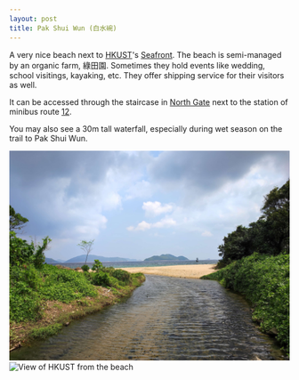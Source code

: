 ```yaml
---
layout: post
title: Pak Shui Wun (白水碗)
---
```


A very nice beach next to [HKUST]()'s [Seafront](). The beach is semi-managed by an organic farm, 綠田園. Sometimes they hold events like wedding, school visitings, kayaking, etc. They offer shipping service for their visitors as well.

It can be accessed through the staircase in [North Gate](../chapter0/North_Gate.md) next to the station of minibus route [12]().

You may also see a 30m tall waterfall, especially during wet season on the trail to Pak Shui Wun.

![Inside Pak Shui Wun](/media/InsidePakShuiWun.jpg)
![View of HKUST from the beach](/media/pak_shui_wun.png)

